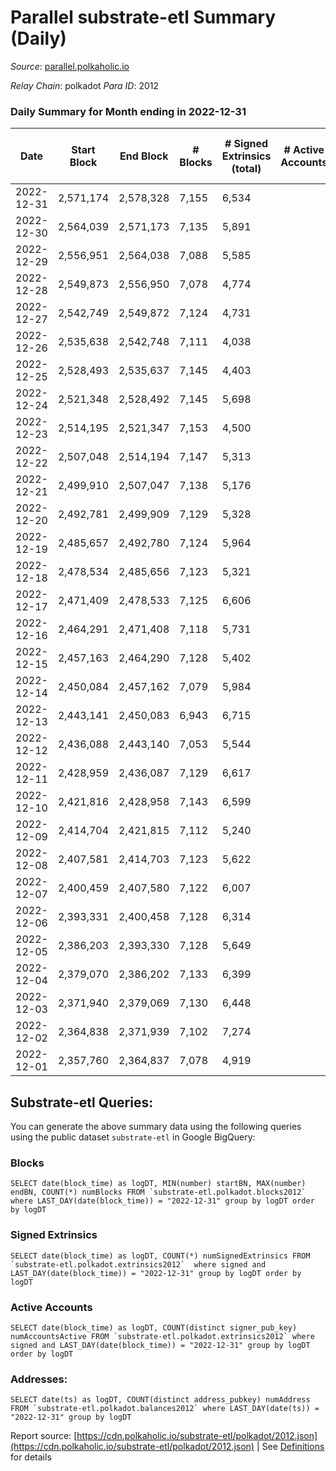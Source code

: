 # Parallel substrate-etl Summary (Daily)

_Source_: [parallel.polkaholic.io](https://parallel.polkaholic.io)

*Relay Chain*: polkadot
*Para ID*: 2012



### Daily Summary for Month ending in 2022-12-31


| Date | Start Block | End Block | # Blocks | # Signed Extrinsics (total) | # Active Accounts | # Passive | # New | # Addresses with Balances | # Events | # Transfers | # XCM Transfers In | # XCM Transfers Out |
| ---- | ----------- | --------- | -------- | --------------------------- | ----------------- | --------- | ----- | ------------------------- | -------- | ----------- | ------------------ | ------------------- |
| 2022-12-31 | 2,571,174 | 2,578,328 | 7,155  | 6,534 |  |  |  | 46,490 | 58,751 | 1,957 ($49,572.85) | 90 ($78,083.07) | 36 ($18,338.40) |
| 2022-12-30 | 2,564,039 | 2,571,173 | 7,135  | 5,891 |  |  |  | 46,482 | 55,563 | 1,921 ($29,437.39) | 84 ($34,014.36) | 52 ($39,984.92) |
| 2022-12-29 | 2,556,951 | 2,564,038 | 7,088  | 5,585 |  |  |  | 46,472 | 54,562 | 2,094 ($35,549.89) | 83 ($45,266.46) | 69 ($144,612.74) |
| 2022-12-28 | 2,549,873 | 2,556,950 | 7,078  | 4,774 |  |  |  | 46,455 | 52,199 | 2,590 ($46,665.42) | 109 ($131,382.05) | 72 ($127,630.89) |
| 2022-12-27 | 2,542,749 | 2,549,872 | 7,124  | 4,731 |  |  |  | 46,444 | 49,712 | 1,990 ($75,022.00) | 64 ($56,566.65) | 69 ($116,588.68) |
| 2022-12-26 | 2,535,638 | 2,542,748 | 7,111  | 4,038 |  |  |  | 46,436 | 48,699 | 2,519 ($71,114.68) | 110 ($88,524.50) | 77 ($128,130.75) |
| 2022-12-25 | 2,528,493 | 2,535,637 | 7,145  | 4,403 |  |  |  | 46,423 | 48,276 | 2,224 ($51,526.84) | 88 ($30,832.78) | 73 ($108,835.23) |
| 2022-12-24 | 2,521,348 | 2,528,492 | 7,145  | 5,698 |  |  |  | 46,405 | 54,874 | 2,188 ($1,940,125.34) | 82 ($41,462.14) | 85 ($41,289.56) |
| 2022-12-23 | 2,514,195 | 2,521,347 | 7,153  | 4,500 |  |  |  | 46,395 | 49,693 | 2,123 ($84,726.84) | 109 ($40,375.54) | 76 ($157,862.24) |
| 2022-12-22 | 2,507,048 | 2,514,194 | 7,147  | 5,313 |  |  |  | 46,383 | 53,627 | 1,884 ($264,901.62) | 98 ($215,344.64) | 68 ($161,126.83) |
| 2022-12-21 | 2,499,910 | 2,507,047 | 7,138  | 5,176 |  |  |  | 46,376 | 53,376 | 2,343 ($145,878.28) | 105 ($31,357.51) | 56 ($218,368.47) |
| 2022-12-20 | 2,492,781 | 2,499,909 | 7,129  | 5,328 |  |  |  | 46,369 | 54,288 | 2,283 ($70,984.25) | 111 ($52,511.59) | 93 ($86,262.05) |
| 2022-12-19 | 2,485,657 | 2,492,780 | 7,124  | 5,964 |  |  |  | 46,356 | 60,106 | 3,250 ($449,302.33) | 125 ($54,683.26) | 81 ($67,066.47) |
| 2022-12-18 | 2,478,534 | 2,485,656 | 7,123  | 5,321 |  |  |  | 46,332 | 57,509 | 3,384 ($137,996.88) | 135 ($32,356.38) | 93 ($131,866.76) |
| 2022-12-17 | 2,471,409 | 2,478,533 | 7,125  | 6,606 |  |  |  | 46,319 | 65,152 | 3,771 ($105,172.94) | 199 ($97,724.26) | 102 ($77,040.45) |
| 2022-12-16 | 2,464,291 | 2,471,408 | 7,118  | 5,731 |  |  |  | 46,304 | 58,235 | 3,128 ($160,408.84) | 142 ($66,501.64) | 126 ($149,286.78) |
| 2022-12-15 | 2,457,163 | 2,464,290 | 7,128  | 5,402 |  |  |  | 46,295 | 55,887 | 2,752 ($76,013.60) | 84 ($154,479.39) | 65 ($67,221.94) |
| 2022-12-14 | 2,450,084 | 2,457,162 | 7,079  | 5,984 |  |  |  | 46,276 | 59,468 | 3,258 ($138,227.23) | 85 ($279,007.73) | 106 ($139,912.09) |
| 2022-12-13 | 2,443,141 | 2,450,083 | 6,943  | 6,715 |  |  |  | 46,261 | 66,152 | 4,185 ($168,447.49) | 177 ($121,860.31) | 152 ($230,874.24) |
| 2022-12-12 | 2,436,088 | 2,443,140 | 7,053  | 5,544 |  |  |  | 46,234 | 56,558 | 2,431 ($56,311.82) | 102 ($56,713.54) | 67 ($179,091.09) |
| 2022-12-11 | 2,428,959 | 2,436,087 | 7,129  | 6,617 |  |  |  | 46,198 | 62,695 | 2,378 ($71,131.16) | 103 ($39,283.50) | 67 ($310,516.51) |
| 2022-12-10 | 2,421,816 | 2,428,958 | 7,143  | 6,599 |  |  |  | 46,186 | 59,390 | 1,939 ($49,309.90) | 70 ($81,244.05) | 67 ($144,977.76) |
| 2022-12-09 | 2,414,704 | 2,421,815 | 7,112  | 5,240 |  |  |  | 46,182 | 53,537 | 2,126 ($128,361.90) | 85 ($36,446.90) | 54 ($170,717.00) |
| 2022-12-08 | 2,407,581 | 2,414,703 | 7,123  | 5,622 |  |  |  | 46,173 | 55,607 | 2,088 ($49,621.51) | 77 ($355,559.90) | 79 ($277,811.35) |
| 2022-12-07 | 2,400,459 | 2,407,580 | 7,122  | 6,007 |  |  |  | 46,156 | 58,430 | 2,617 ($95,526.26) | 100 ($49,720.95) | 95 ($50,251.73) |
| 2022-12-06 | 2,393,331 | 2,400,458 | 7,128  | 6,314 |  |  |  | 46,140 | 60,973 | 2,325 ($105,086.12) | 109 ($40,476.97) | 114 ($189,564.02) |
| 2022-12-05 | 2,386,203 | 2,393,330 | 7,128  | 5,649 |  |  |  | 46,125 | 57,179 | 2,236 ($34,504.45) | 83 ($20,266.30) | 84 ($50,067.03) |
| 2022-12-04 | 2,379,070 | 2,386,202 | 7,133  | 6,399 |  |  |  | 46,110 | 62,546 | 2,678 ($45,927.42) | 98 ($81,120.28) | 92 ($138,933.08) |
| 2022-12-03 | 2,371,940 | 2,379,069 | 7,130  | 6,448 |  |  |  | 46,106 | 61,442 | 2,532 ($57,824.95) | 107 ($68,293.20) | 79 ($126,022.87) |
| 2022-12-02 | 2,364,838 | 2,371,939 | 7,102  | 7,274 |  |  |  | 46,096 | 69,953 | 4,072 ($179,067.65) | 184 ($231,102.74) | 186 ($219,163.58) |
| 2022-12-01 | 2,357,760 | 2,364,837 | 7,078  | 4,919 |  |  |  | 46,088 | 54,960 | 2,736 ($192,089.29) | 77 ($41,981.06) | 68 ($84,943.26) |

## Substrate-etl Queries:
You can generate the above summary data using the following queries using the public dataset `substrate-etl` in Google BigQuery:


### Blocks
```
SELECT date(block_time) as logDT, MIN(number) startBN, MAX(number) endBN, COUNT(*) numBlocks FROM `substrate-etl.polkadot.blocks2012`  where LAST_DAY(date(block_time)) = "2022-12-31" group by logDT order by logDT
```


### Signed Extrinsics
```
SELECT date(block_time) as logDT, COUNT(*) numSignedExtrinsics FROM `substrate-etl.polkadot.extrinsics2012`  where signed and LAST_DAY(date(block_time)) = "2022-12-31" group by logDT order by logDT
```


### Active Accounts
```
SELECT date(block_time) as logDT, COUNT(distinct signer_pub_key) numAccountsActive FROM `substrate-etl.polkadot.extrinsics2012` where signed and LAST_DAY(date(block_time)) = "2022-12-31" group by logDT order by logDT
```


### Addresses:
```
SELECT date(ts) as logDT, COUNT(distinct address_pubkey) numAddress FROM `substrate-etl.polkadot.balances2012` where LAST_DAY(date(ts)) = "2022-12-31" group by logDT
```



Report source: [https://cdn.polkaholic.io/substrate-etl/polkadot/2012.json](https://cdn.polkaholic.io/substrate-etl/polkadot/2012.json) | See [Definitions](/DEFINITIONS.md) for details
